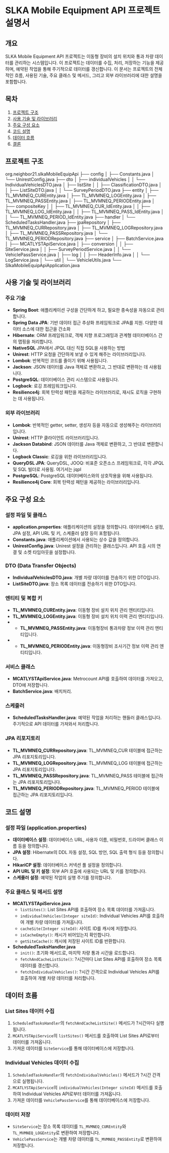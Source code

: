 # SLKA Mobile Equipment API 프로젝트 설명서

## 개요
SLKA Mobile Equipment API 프로젝트는 이동형 장비의 설치 위치와 통과 차량 데이터를 관리하는 시스템입니다. 이 프로젝트는 데이터를 수집, 처리, 저장하는 기능을 제공하며, 예약된 작업을 통해 주기적으로 데이터를 갱신합니다. 이 문서는 프로젝트의 전체적인 흐름, 사용된 기술, 주요 클래스 및 메서드, 그리고 외부 라이브러리에 대한 설명을 포함합니다.

## 목차
1. [프로젝트 구조](#프로젝트-구조)
2. [사용 기술 및 라이브러리](#사용-기술-및-라이브러리)
3. [주요 구성 요소](#주요-구성-요소)
4. [코드 설명](#코드-설명)
5. [데이터 흐름](#데이터-흐름)
6. [결론](#결론)

## 프로젝트 구조
org.neighbor21.slkaMobileEquipApi
├── config
│ ├── Constants.java
│ └── UnirestConfig.java
├── dto
│ ├── individualVehicles
│ │ └── IndividualVehiclesDTO.java
│ ├── listSite
│ │ ├── ClassificationDTO.java
│ │ ├── ListSiteDTO.java
│ │ └── SurveyPeriodDTO.java
├── entity
│ ├── TL_MVMNEQ_CUREntity.java
│ ├── TL_MVMNEQ_LOGEntity.java
│ ├── TL_MVMNEQ_PASSEntity.java
│ ├── TL_MVMNEQ_PERIODEntity.java
│ ├── compositeKey
│ │ ├── TL_MVMNEQ_CUR_IdEntity.java
│ │ ├── TL_MVMNEQ_LOG_IdEntity.java
│ │ ├── TL_MVMNEQ_PASS_IdEntity.java
│ │ └── TL_MVMNEQ_PERIOD_IdEntity.java
├── handler
│ └── ScheduledTasksHandler.java
├── jpaRepository
│ ├── TL_MVMNEQ_CURRepository.java
│ ├── TL_MVMNEQ_LOGRepository.java
│ ├── TL_MVMNEQ_PASSRepository.java
│ └── TL_MVMNEQ_PERIODRepository.java
├── service
│ ├── BatchService.java
│ ├── MCATLYSTApiService.java
│ ├── conversion
│ │ ├── SiteService.java
│ │ ├── SurveyPeriodService.java
│ │ └── VehiclePassService.java
│ ├── log
│ │ ├── HeaderInfo.java
│ │ └── LogService.java
│ └── util
│ └── VehicleUtils.java
└── SlkaMobileEquipApiApplication.java

## 사용 기술 및 라이브러리

### 주요 기술
- **Spring Boot**: 애플리케이션 구성을 간단하게 하고, 필요한 종속성을 자동으로 관리합니다.
- **Spring Data JPA**:  기반 데이터 접근 추상화 프레임워크로 JPA를 지원. 다양한 데이터 소스에 대한 접근을 간소화
- **Hibernate**: ORM 프레임워크로, 객체 지향 프로그래밍과 관계형 데이터베이스 간의 맵핑을 처리합니다.
- **NativeSQL**  JPA에서 JPQL 대신 직접 SQL을 사용하는 방법
- **Unirest**: HTTP 요청을 간단하게 보낼 수 있게 해주는 라이브러리입니다.
- **Lombok**: 반복적인 코드를 줄이기 위해 사용됩니다.
- **Jackson**: JSON 데이터를 Java 객체로 변환하고, 그 반대로 변환하는 데 사용됩니다.
- **PostgreSQL**: 데이터베이스 관리 시스템으로 사용됩니다.
- **Logback**: 로깅 프레임워크입니다.
- **Resilience4j**: 회복 탄력성 패턴을 제공하는 라이브러리로, 재시도 로직을 구현하는 데 사용됩니다.

### 외부 라이브러리
- **Lombok**: 반복적인 getter, setter, 생성자 등을 자동으로 생성해주는 라이브러리입니다.
- **Unirest**: HTTP 클라이언트 라이브러리입니다.
- **Jackson Databind**: JSON 데이터를 Java 객체로 변환하고, 그 반대로 변환합니다.
- **Logback Classic**: 로깅을 위한 라이브러리입니다.
- **QueryDSL JPA**: QueryDSL, JOOQ: 비표준 오픈소스 프레임워크로, 각각 JPQL 및 SQL 빌더로 사용됨. 여기서는 jqpl
- **PostgreSQL**: PostgreSQL 데이터베이스와의 상호작용을 위해 사용됩니다.
- **Resilience4j Core**: 회복 탄력성 패턴을 제공하는 라이브러리입니다.

## 주요 구성 요소

### 설정 파일 및 클래스
- **application.properties**: 애플리케이션의 설정을 정의합니다. 데이터베이스 설정, JPA 설정, API URL 및 키, 스케줄러 설정 등이 포함됩니다.
- **Constants.java**: 애플리케이션에서 사용되는 상수 값을 정의합니다.
- **UnirestConfig.java**: Unirest 설정을 관리하는 클래스입니다. API 호출 시의 연결 및 소켓 타임아웃을 설정합니다.

### DTO (Data Transfer Objects)
- **IndividualVehiclesDTO.java**: 개별 차량 데이터를 전송하기 위한 DTO입니다.
- **ListSiteDTO.java**: 장소 목록 데이터를 전송하기 위한 DTO입니다.

### 엔티티 및 복합 키
- **TL_MVMNEQ_CUREntity.java**: 이동형 장비 설치 위치 관리 엔티티입니다.
- **TL_MVMNEQ_LOGEntity.java**: 이동형 장비 설치 위치 이력 관리 엔티티입니다.
- - **TL_MVMNEQ_PASSEntity.java**: 이동형장비 통과차량 정보 이력 관리 엔티티입니다.
- - **TL_MVMNEQ_PERIODEntity.java**: 이동형장비 조사기간 정보 이력 관리 엔티티입니다.

### 서비스 클래스
- **MCATLYSTApiService.java**: Metrocount API를 호출하여 데이터를 가져오고, DTO에 저장합니다.
- **BatchService.java**: 배치처리.
  
### 스케줄러
- **ScheduledTasksHandler.java**: 예약된 작업을 처리하는 핸들러 클래스입니다. 주기적으로 API 데이터를 가져와서 처리합니다.

### JPA 리포지토리
- **TL_MVMNEQ_CURRepository.java**: TL_MVMNEQ_CUR 테이블에 접근하는 JPA 리포지토리입니다.
- **TL_MVMNEQ_LOGRepository.java**: TL_MVMNEQ_LOG 테이블에 접근하는 JPA 리포지토리입니다.
- **TL_MVMNEQ_PASSRepository.java**: TL_MVMNEQ_PASS 테이블에 접근하는 JPA 리포지토리입니다.
- **TL_MVMNEQ_PERIODRepository.java**: TL_MVMNEQ_PERIOD 테이블에 접근하는 JPA 리포지토리입니다.

## 코드 설명

### 설정 파일 (application.properties)
- **데이터베이스 설정**: 데이터베이스 URL, 사용자 이름, 비밀번호, 드라이버 클래스 이름 등을 정의합니다.
- **JPA 설정**: Hibernate의 DDL 자동 설정, SQL 방언, SQL 출력 형식 등을 정의합니다.
- **HikariCP 설정**: 데이터베이스 커넥션 풀 설정을 정의합니다.
- **API URL 및 키 설정**: 외부 API 호출에 사용되는 URL 및 키를 정의합니다.
- **스케줄러 설정**: 예약된 작업의 실행 주기를 정의합니다.

### 주요 클래스 및 메서드 설명
- **MCATLYSTApiService.java**
    - `listSites()`: List Sites API를 호출하여 장소 목록 데이터를 가져옵니다.
    - `individualVehicles(Integer siteId)`: Individual Vehicles API를 호출하여 개별 차량 데이터를 가져옵니다.
    - `cacheSite(Integer siteId)`: 사이트 ID를 캐시에 저장합니다.
    - `isCacheEmpty()`: 캐시가 비어있는지 확인합니다.
    - `getSiteCache()`: 캐시에 저장된 사이트 ID를 반환합니다.
- **ScheduledTasksHandler.java**
    - `init()`: 초기화 메서드로, 마지막 차량 통과 시간을 로드합니다.
    - `fetchAndCacheListSite()`: ?시간마다 List Sites API를 호출하여 장소 목록 데이터를 갱신합니다.
    - `fetchIndividualVehicles()`: ?시간 간격으로 Individual Vehicles API를 호출하여 개별 차량 데이터를 처리합니다.

## 데이터 흐름

### List Sites 데이터 수집
1. `ScheduledTasksHandler`의 `fetchAndCacheListSite()` 메서드가 ?시간마다 실행됩니다.
2. `MCATLYSTApiService`의 `listSites()` 메서드를 호출하여 List Sites API로부터 데이터를 가져옵니다.
3. 가져온 데이터를 `SiteService`를 통해 데이터베이스에 저장합니다.

### Individual Vehicles 데이터 수집
1. `ScheduledTasksHandler`의 `fetchIndividualVehicles()` 메서드가 ?시간 간격으로 실행됩니다.
2. `MCATLYSTApiService`의 `individualVehicles(Integer siteId)` 메서드를 호출하여 Individual Vehicles API로부터 데이터를 가져옵니다.
3. 가져온 데이터를 `VehiclePassService`를 통해 데이터베이스에 저장합니다.

### 데이터 저장
- `SiteService`는 장소 목록 데이터를 `TL_MVMNEQ_CUREntity`와 `TL_MVMNEQ_LOGEntity`로 변환하여 저장합니다.
- `VehiclePassService`는 개별 차량 데이터를 `TL_MVMNEQ_PASSEntity`로 변환하여 저장합니다.

